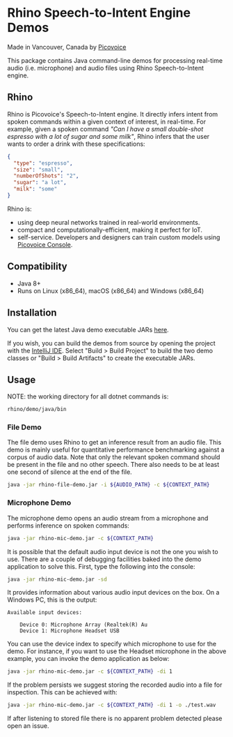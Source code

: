 # Rhino Speech-to-Intent Engine Demos

Made in Vancouver, Canada by [Picovoice](https://picovoice.ai)

This package contains Java command-line demos for processing real-time audio (i.e. microphone) and audio files
using Rhino Speech-to-Intent engine.

## Rhino

Rhino is Picovoice's Speech-to-Intent engine. It directly infers intent from spoken commands within a given context of
interest, in real-time. For example, given a spoken command *"Can I have a small double-shot espresso with a lot of sugar 
and some milk"*, Rhino infers that the user wants to order a drink with these specifications:

```json
{
  "type": "espresso",
  "size": "small",
  "numberOfShots": "2",
  "sugar": "a lot",
  "milk": "some"
}
```

Rhino is:

* using deep neural networks trained in real-world environments.
* compact and computationally-efficient, making it perfect for IoT.
* self-service. Developers and designers can train custom models using [Picovoice Console](https://picovoice.ai/console/).

## Compatibility

- Java 8+
- Runs on Linux (x86_64), macOS (x86_64) and Windows (x86_64)

## Installation

You can get the latest Java demo executable JARs [here](/demo/java/bin).

If you wish, you can build the demos from source by opening the project with the [IntelliJ IDE](https://www.jetbrains.com/idea/download/).
Select "Build > Build Project" to build the two demo classes or "Build > Build Artifacts" to create the executable JARs.

## Usage

NOTE: the working directory for all dotnet commands is:

```bash
rhino/demo/java/bin
```

### File Demo

The file demo uses Rhino to get an inference result from an audio file. This demo is mainly useful for quantitative performance 
benchmarking against a corpus of audio data. Note that only the relevant spoken command should be present in the file 
and no other speech. There also needs to be at least one second of silence at the end of the file.

```bash
java -jar rhino-file-demo.jar -i ${AUDIO_PATH} -c ${CONTEXT_PATH}
```

### Microphone Demo

The microphone demo opens an audio stream from a microphone and performs inference on spoken commands:

```bash
java -jar rhino-mic-demo.jar -c ${CONTEXT_PATH}
```

It is possible that the default audio input device is not the one you wish to use. There are a couple
of debugging facilities baked into the demo application to solve this. First, type the following into the console:

```bash
java -jar rhino-mic-demo.jar -sd
```

It provides information about various audio input devices on the box. On a Windows PC, this is the output:

```
Available input devices:

    Device 0: Microphone Array (Realtek(R) Au
    Device 1: Microphone Headset USB	
``` 

You can use the device index to specify which microphone to use for the demo. For instance, if you want to use the Headset 
microphone in the above example, you can invoke the demo application as below:

```bash
java -jar rhino-mic-demo.jar -c ${CONTEXT_PATH} -di 1
```

If the problem persists we suggest storing the recorded audio into a file for inspection. This can be achieved with:

```bash
java -jar rhino-mic-demo.jar -c ${CONTEXT_PATH} -di 1 -o ./test.wav
```

If after listening to stored file there is no apparent problem detected please open an issue.
